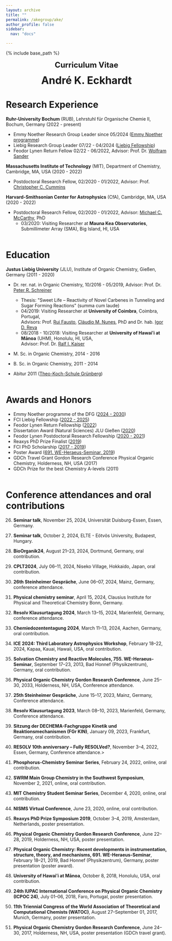 ```yaml
---
layout: archive
title: ""
permalink: /akegroup/ake/
author_profile: false
sidebar:
  nav: "docs"

---
```



{% include base_path %}
<p align="center"> <font size="5"><b>Curriculum Vitae</b></font></p>
<p align="center"> <font size="6"><b>André K. Eckhardt</b></font></p>

Research Experience
======
<b>Ruhr-University Bochum</b> (RUB), Lehrstuhl für Organische Chemie II, Bochum, Germany (2022 - present)
* Emmy Noether Research Group Leader since 05/2024 ([Emmy Noether programme](https://www.dfg.de/en/research-funding/funding-opportunities/programmes/individual/emmy-noether))
* Liebig Research Group Leader 07/22 - 04/2024 ([Liebig Fellowship](https://www.vci.de/fonds/stipendien/liebig-stipendium/seiten.jsp))
* Feodor Lynen Return Fellow 02/22 - 06/2022, Advisor: Prof. Dr. [Wolfram Sander](https://www.ruhr-uni-bochum.de/oc2/index.html)

<b>Massachusetts Institute of Technology</b> (MIT), Department of Chemistry, Cambridge, MA, USA (2020 - 2022)

* Postdoctoral Research Fellow, 02/2020 - 01/2022, Advisor: Prof. [Christopher C. Cummins](https://ccclab.mit.edu/)

<b>Harvard-Smithsonian Center for Astrophysics</b> (CfA), Cambridge, MA, USA (2020 - 2022)

* Postdoctoral Research Fellow, 02/2020 - 01/2022, Advisor: [Michael C. McCarthy](https://www.cfa.harvard.edu/amp/mccarthygroup/index.html), PhD
	* 03/2020: Visiting Researcher at <b>Mauna Kea Observatories</b>, Submillimeter Array (SMA), Big Island, HI, USA<br/><br/>


Education
======
<b>Justus Liebig University</b> (JLU), Institute of Organic Chemistry, Gießen, Germany (2011 - 2020)

* Dr. rer. nat. in Organic Chemistry, 10/2016 - 05/2019, Advisor: Prof. Dr. [Peter R. Schreiner](https://www.uni-giessen.de/fbz/fb08/Inst/organische-chemie/agschreiner)
	* Thesis: "Sweet Life – Reactivity of Novel Carbenes in Tunneling and Sugar Forming Reactions" (summa cum laude)
	* 04/2019: Visiting Researcher at <b>University of Coimbra</b>, Coimbra, Portugal,<br/>
	Advisors: Prof. [Rui Fausto](http://www.qui.uc.pt/~rfausto/homepage/), [Cláudio M. Nunes](https://sites.google.com/view/cmnunes), PhD and Dr. hab. [Igor D. Reva](http://www.qui.uc.pt/~reva/)
	* 08/2018 - 10/2018: Visiting Researcher at <b>University of Hawaiʻi at Mānoa</b> (UHM), Honolulu, HI, USA,<br/>
	Advisor: Prof. Dr. [Ralf I. Kaiser](https://uhmreactiondynamics.org/)
* M. Sc. in Organic Chemistry, 2014 - 2016
* B. Sc. in Organic Chemistry, 2011 - 2014<br/>

* Abitur 2011 ([Theo-Koch-Schule Grünberg](https://www.theokoch.schule/))<br/><br/>


Awards and Honors
======
* Emmy Noether programme of the DFG ([2024 - 2030](https://www.dfg.de/en/research-funding/funding-opportunities/programmes/individual/emmy-noether))
* FCI Liebig Fellowship ([2022 - 2025](https://www.vci.de/fonds/stipendien/liebig-stipendium/seiten.jsp))
* Feodor Lynen Return Fellowship ([2022](https://www.humboldt-foundation.de/en/connect/explore-the-humboldt-network/singleview?tx_rsmavhsolr_solrview%5BpPersonId%5D=1209506&cHash=4dc63f656b61b2c6620402dc58491c1f))
* Dissertation Award (Natural Sciences) JLU Gießen ([2020](https://www.uni-giessen.de/ueber-uns/pressestelle/pm/digitaler-rueckblick-auf-das-ausnahmejahr-2020))
* Feodor Lynen Postdoctoral Research Fellowship ([2020 - 2021](https://www.humboldt-foundation.de/en/connect/explore-the-humboldt-network/singleview?tx_rsmavhsolr_solrview%5BpPersonId%5D=1209506&cHash=4dc63f656b61b2c6620402dc58491c1f))
* Reaxys PhD Prize Finalist ([2019](https://www.elsevier.com/solutions/reaxys/reaxys-phd-prize/2019-finalists))
* FCI PhD Scholarship ([2017 - 2019](https://www.vci.de/fonds/stipendien/kekule-stipendium/seiten.jsp))
* Poster Award ([691. WE-Heraeus-Seminar, 2019](https://www.we-heraeus-stiftung.de/veranstaltungen/seminare/2019/physical-organic-chemistry-recent-developments-in-instrumentation-structure-theory-and-mechanisms/))
* GDCh Travel Grant Gordon Research Conference Physical Organic Chemistry, Holderness, NH, USA (2017)
* GDCh Prize for the best Chemistry A-levels (2011)
<br/><br/>

Conference attendances and oral contributions
======
26. <b>Seminar talk</b>, November 25, 2024, Universität Duisburg-Essen, Essen, Germany.

25. <b>Seminar talk</b>, October 2, 2024, ELTE - Eötvös University, Budapest, Hungary.

24. <b>BioOrganik24</b>, August 21–23, 2024, Dortmund, Germany, oral contribution.

23. <b>CPLT2024</b>, July 06–11, 2024, Niseko Village, Hokkaido, Japan, oral contribution.

22. <b>26th Steinheimer Gespräche</b>, June 06–07, 2024, Mainz, Germany, conference attendance.

21. <b>Physical chemistry seminar</b>, April 15, 2024, Clausius Institute for Physical and Theoretical Chemistry Bonn, Germany.

20. <b>Resolv Klausurtagung 2024</b>, March 13–15, 2024, Marienfeld, Germany, conference attendance.

19. <b>Chemiedozententagung 2024</b>, March 11–13, 2024, Aachen, Germany, oral contribution.

18. <b>ICE 2024: Third Laboratory Astrophysics Workshop</b>, February 18–22, 2024, Kapaa, Kauai, Hawaii, USA, oral contribution.

17. <b>Solvation Chemistry and Reactive Molecules, 755. WE-Heraeus-Seminar</b>, September 17–23, 2013, Bad Honnef (Physikzentrum), Germany, oral contribution.

16. <b>Physical Organic Chemistry Gordon Research Conference</b>, June 25–30, 2033, Holderness, NH, USA, Conference attendance.

15. <b>25th Steinheimer Gespräche</b>, June 15–17, 2023, Mainz, Germany, Conference attendance.

14. <b>Resolv Klausurtagung 2023</b>, March 08–10, 2023, Marienfeld, Germany, Conference attendance.

13. <b>Sitzung der DECHEMA-Fachgruppe Kinetik und Reaktionsmechanismen (FGr KIN)</b>, January 09, 2023, Frankfurt, Germany, oral contribution.

12. <b>RESOLV 10th anniversary – Fully RESOLVed?</b>, November 3–4, 2022, Essen, Germany, Conference attendance.>

11. <b>Phosphorus-Chemistry Seminar Series</b>, February 24, 2022, online, oral contribution.

10. <b>SWRM Main Group Chemistry in the Southwest Symposium</b>, November 2, 2021, online, oral contribution.

9. <b>MIT Chemistry Student Seminar Series</b>, December 4, 2020, online, oral contribution.

8. <b>NISMS Virtual Conference</b>, June 23, 2020, online, oral contribution.

7. <b>Reaxys PhD Prize Symposium 2019</b>, October 3–4, 2019, Amsterdam, Netherlands, poster presentation.

6. <b>Physical Organic Chemistry Gordon Research Conference</b>, June 22–28, 2019, Holderness, NH, USA, poster presentation.

5. <b>Physical Organic Chemistry: Recent developments in instrumentation, structure, theory, and mechanisms, 691. WE-Heraeus-Seminar</b>, February 18–21, 2019, Bad Honnef (Physikzentrum), Germany, poster presentation (poster award).

4. <b>University of Hawaiʻi at Mānoa</b>, October 8, 2018, Honolulu, USA, oral contribution.

3. <b>24th IUPAC International Conference on Physical Organic Chemistry (ICPOC 24)</b>, July 01–06, 2018, Faro, Portugal, poster presentation.

2. <b>11th Triennial Congress of the World Association of Theoretical and Computational Chemists (WATOC)</b>, August 27–September 01, 2017, Munich, Germany, poster presentation.

1. <b>Physical Organic Chemistry Gordon Research Conference</b>, June 24–30, 2017, Holderness, NH, USA, poster presentation (GDCh travel grant).

<br/>
<br/>
